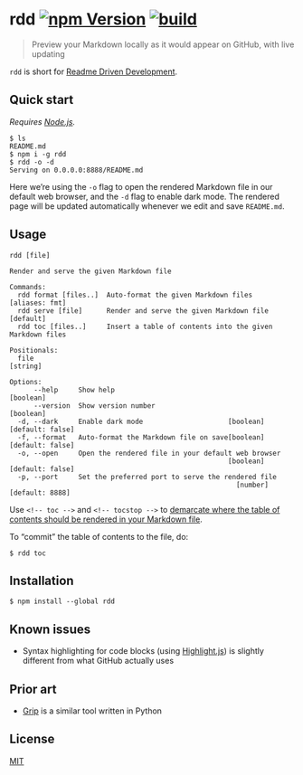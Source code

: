 # rdd [![npm Version](https://img.shields.io/npm/v/rdd?cacheSeconds=1800)](https://www.npmjs.org/package/rdd) [![build](https://github.com/yuanqing/rdd/workflows/build/badge.svg)](https://github.com/yuanqing/rdd/actions?query=workflow%3Abuild)

> Preview your Markdown locally as it would appear on GitHub, with live updating

`rdd` is short for [Readme Driven Development](http://tom.preston-werner.com/2010/08/23/readme-driven-development.html).

## Quick start

*Requires [Node.js](https://nodejs.org/).*

```
$ ls
README.md
$ npm i -g rdd
$ rdd -o -d
Serving on 0.0.0.0:8888/README.md
```

Here we’re using the `-o` flag to open the rendered Markdown file in our default web browser, and the `-d` flag to enable dark mode. The rendered page will be updated automatically whenever we edit and save `README.md`.

## Usage

<!-- ``` markdown-interpolate: node src/js/cli.js --help -->
```
rdd [file]

Render and serve the given Markdown file

Commands:
  rdd format [files..]  Auto-format the given Markdown files      [aliases: fmt]
  rdd serve [file]      Render and serve the given Markdown file       [default]
  rdd toc [files..]     Insert a table of contents into the given Markdown files

Positionals:
  file                                                                  [string]

Options:
      --help     Show help                                             [boolean]
      --version  Show version number                                   [boolean]
  -d, --dark     Enable dark mode                     [boolean] [default: false]
  -f, --format   Auto-format the Markdown file on save[boolean] [default: false]
  -o, --open     Open the rendered file in your default web browser
                                                      [boolean] [default: false]
  -p, --port     Set the preferred port to serve the rendered file
                                                        [number] [default: 8888]
```
<!-- ``` end -->

Use `<!-- toc -->` and `<!-- tocstop -->` to [demarcate where the table of contents should be rendered in your Markdown file](https://github.com/jonschlinkert/markdown-toc#tocinsert).

To “commit” the table of contents to the file, do:

```
$ rdd toc
```

## Installation

```
$ npm install --global rdd
```

## Known issues

- Syntax highlighting for code blocks (using [Highlight.js](https://github.com/isagalaev/highlight.js)) is slightly different from what GitHub actually uses

## Prior art

- [Grip](https://github.com/joeyespo/grip) is a similar tool written in Python

## License

[MIT](LICENSE.md)
